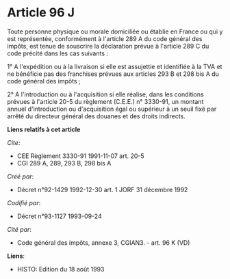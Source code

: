 # Article 96 J

Toute personne physique ou morale domiciliée ou établie en France ou qui y est représentée, conformément à l'article 289 A du
code général des impôts, est tenue de souscrire la déclaration prévue à l'article 289 C du code précité dans les cas
suivants :

1° A l'expédition ou à la livraison si elle est assujettie et identifiée à la TVA et ne bénéficie pas des franchises prévues
aux articles 293 B et 298 bis A du code général des impôts ;

2° A l'introduction ou à l'acquisition si elle réalise, dans les conditions prévues à l'article 20-5 du règlement (C.E.E.) n°
3330-91, un montant annuel d'introduction ou d'acquisition égal ou supérieur à un seuil fixé par arrêté du directeur général
des douanes et des droits indirects.

**Liens relatifs à cet article**

_Cite_:

  - CEE Règlement 3330-91 1991-11-07 art. 20-5
  - CGI 289 A, 289, 293 B, 298 bis A

_Créé par_:

  - Décret n°92-1429 1992-12-30 art. 1 JORF 31 décembre 1992

_Codifié par_:

  - Décret n°93-1127 1993-09-24

_Cité par_:

  - Code général des impôts, annexe 3, CGIAN3. - art. 96 K (VD)

**Liens**:

  - HISTO: Edition du 18 août 1993

